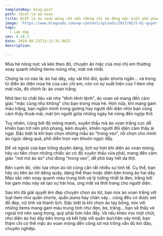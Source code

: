 ```yaml
---
templateKey: blog-post
path: /biet-la-ao-voan
title: Biết là áo voan mỏng rất mát nhưng chị em đừng mặc kiểu phô phang
image: 'https://www.blogsudo.com/wp-content/uploads/2017/05/5-bi-quyet-de-ban-mac-ao-thun-nu-sanh-dieu-chon-co-5_cach_mac_ao_thun_nu_sanh_dieu_den_cong_so-1280x720.jpg' 
tags:
  - Lam dep
uev: 4.18.3
date: 2019-08-23T13:12:33.962Z
description:
 
---
```



Mùa hè nóng nực và kéo theo đó, chuyện ăn mặc của mọi chị em thường xoay quanh những items mỏng nhẹ, mát mẻ nhất. 

Chúng ta có nào là: áo hai dây, váy vải thô đũi, quần shorts ngắn… và trong từ điển ăn diện mùa hè của các chị em, còn có sự xuất hiện của 1 item nhẹ mát nữa, đó chính là: áo voan trắng.



Nhờ làm từ chất liệu vải nhẹ "tểnh tềnh tệnh", áo voan sẽ mang đến cảm giác "mặc cũng như không" cho bạn trong mùa hè. Hơn nữa, khi mang gam màu trắng, bạn ngắm mình trong gương hay người đối diện nhìn bạn cũng cảm thấy thoải mái, mát lịm người giữa những ngày hè nóng đến ngộp thở. 



Tuy nhiên, cũng bởi độ mỏng manh, xuyên thấu mà áo voan trắng cực dễ khiến bạn trở nên phô phang, kém duyên, khiến người đối diện cảm thấy ái ngại. Đặc biệt là khi bạn chọn những mẫu áo "trong veo", rồi chọn cho mình áo ngực dáng quả, phô diễn trọn vẹn khuôn ngực đầy.

Để vẻ ngoài của bạn trông duyên dáng, lịch sự hơn khi diện áo voan mỏng, hãy ưu tiên chọn những chiếc áo có độ xuyên thấu vừa phải, mang đến cảm giác "mờ mờ ảo ảo" chứ đừng "trong veo", dễ phô bày hết da thịt.

Bên cạnh đó, việc lựa chọn áo lót cũng cần rất nhiều sự tinh tế. Cụ thể, bạn hãy ưu tiên áo lót dáng quây, dáng thể thao hoặc diện bên trong áo hai dây. Màu sắc nên xoay quanh màu trung tính và lý tưởng nhất là đen, trắng bởi hai gam màu này sẽ tạo sự hài hòa, ưng mắt và thời trang cho người diện.


Sau khi đã giải quyết êm đẹp chuyện chọn áo lót, bạn mix áo voan trắng với loạt item như quần shorts, quần jeans hay chân váy… cũng đều có được set đồ đẹp, nữ tính và thanh lịch. Đặc biệt là khi chọn áo tay bồng, mix với những items mang gam màu trung tính như đen, be, trắng… bạn sẽ thấy vẻ ngoài trở nên sang trọng, quý phái hơn hẳn đấy. Và nếu khéo mix một chút, như diện áo hai dây bên trong và kết hợp với quần âu/chân váy midi, bạn thậm chí có thể mặc áo voan mỏng đến công sở mà trông vẫn đủ kín đáo, chuyên nghiệp.